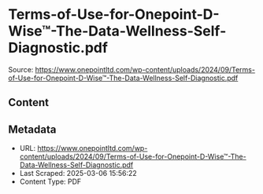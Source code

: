 # Terms-of-Use-for-Onepoint-D-Wise™-The-Data-Wellness-Self-Diagnostic.pdf

Source: https://www.onepointltd.com/wp-content/uploads/2024/09/Terms-of-Use-for-Onepoint-D-Wise™-The-Data-Wellness-Self-Diagnostic.pdf

## Content

## Metadata

- URL: https://www.onepointltd.com/wp-content/uploads/2024/09/Terms-of-Use-for-Onepoint-D-Wise™-The-Data-Wellness-Self-Diagnostic.pdf
- Last Scraped: 2025-03-06 15:56:22
- Content Type: PDF
